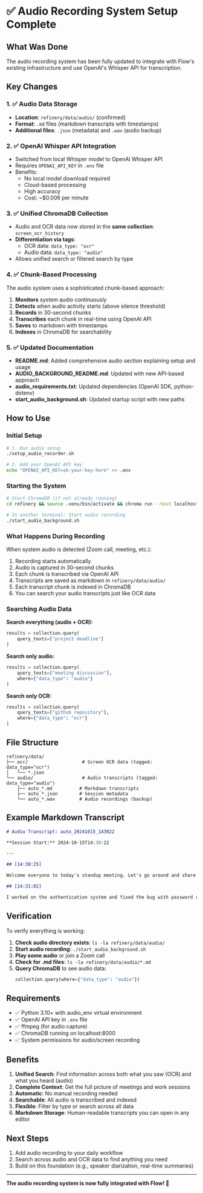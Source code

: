 # ✅ Audio Recording System Setup Complete

## What Was Done

The audio recording system has been fully updated to integrate with Flow's existing infrastructure and use OpenAI's Whisper API for transcription.

## Key Changes

### 1. ✅ Audio Data Storage
- **Location**: `refinery/data/audio/` (confirmed)
- **Format**: `.md` files (markdown transcripts with timestamps)
- **Additional files**: `.json` (metadata) and `.wav` (audio backup)

### 2. ✅ OpenAI Whisper API Integration
- Switched from local Whisper model to OpenAI Whisper API
- Requires `OPENAI_API_KEY` in `.env` file
- Benefits:
  - No local model download required
  - Cloud-based processing
  - High accuracy
  - Cost: ~$0.006 per minute

### 3. ✅ Unified ChromaDB Collection
- Audio and OCR data now stored in the **same collection**: `screen_ocr_history`
- **Differentiation via tags**:
  - OCR data: `data_type: "ocr"`
  - Audio data: `data_type: "audio"`
- Allows unified search or filtered search by type

### 4. ✅ Chunk-Based Processing
The audio system uses a sophisticated chunk-based approach:
1. **Monitors** system audio continuously
2. **Detects** when audio activity starts (above silence threshold)
3. **Records** in 30-second chunks
4. **Transcribes** each chunk in real-time using OpenAI API
5. **Saves** to markdown with timestamps
6. **Indexes** in ChromaDB for searchability

### 5. ✅ Updated Documentation
- **README.md**: Added comprehensive audio section explaining setup and usage
- **AUDIO_BACKGROUND_README.md**: Updated with new API-based approach
- **audio_requirements.txt**: Updated dependencies (OpenAI SDK, python-dotenv)
- **start_audio_background.sh**: Updated startup script with new paths

## How to Use

### Initial Setup
```bash
# 1. Run audio setup
./setup_audio_recorder.sh

# 2. Add your OpenAI API key
echo "OPENAI_API_KEY=sk-your-key-here" >> .env
```

### Starting the System
```bash
# Start ChromaDB (if not already running)
cd refinery && source .venv/bin/activate && chroma run --host localhost --port 8000

# In another terminal: Start audio recording
./start_audio_background.sh
```

### What Happens During Recording
When system audio is detected (Zoom call, meeting, etc.):
1. Recording starts automatically
2. Audio is captured in 30-second chunks
3. Each chunk is transcribed via OpenAI API
4. Transcripts are saved as markdown in `refinery/data/audio/`
5. Each transcript chunk is indexed in ChromaDB
6. You can search your audio transcripts just like OCR data

### Searching Audio Data

**Search everything (audio + OCR):**
```python
results = collection.query(
    query_texts=["project deadline"]
)
```

**Search only audio:**
```python
results = collection.query(
    query_texts=["meeting discussion"],
    where={"data_type": "audio"}
)
```

**Search only OCR:**
```python
results = collection.query(
    query_texts=["github repository"],
    where={"data_type": "ocr"}
)
```

## File Structure

```
refinery/data/
├── ocr/                    # Screen OCR data (tagged: data_type="ocr")
│   └── *.json
└── audio/                  # Audio transcripts (tagged: data_type="audio")
    ├── auto_*.md          # Markdown transcripts
    ├── auto_*.json        # Session metadata
    └── auto_*.wav         # Audio recordings (backup)
```

## Example Markdown Transcript

```markdown
# Audio Transcript: auto_20241015_143022

**Session Start:** 2024-10-15T14:30:22

---

## [14:30:25]

Welcome everyone to today's standup meeting. Let's go around and share what we worked on yesterday.

## [14:31:02]

I worked on the authentication system and fixed the bug with password resets...
```

## Verification

To verify everything is working:

1. **Check audio directory exists**: `ls -la refinery/data/audio/`
2. **Start audio recording**: `./start_audio_background.sh`
3. **Play some audio** or join a Zoom call
4. **Check for .md files**: `ls -la refinery/data/audio/*.md`
5. **Query ChromaDB** to see audio data:
   ```python
   collection.query(where={"data_type": "audio"})
   ```

## Requirements

- ✅ Python 3.10+ with audio_env virtual environment
- ✅ OpenAI API key in `.env` file
- ✅ ffmpeg (for audio capture)
- ✅ ChromaDB running on localhost:8000
- ✅ System permissions for audio/screen recording

## Benefits

1. **Unified Search**: Find information across both what you saw (OCR) and what you heard (audio)
2. **Complete Context**: Get the full picture of meetings and work sessions
3. **Automatic**: No manual recording needed
4. **Searchable**: All audio is transcribed and indexed
5. **Flexible**: Filter by type or search across all data
6. **Markdown Storage**: Human-readable transcripts you can open in any editor

## Next Steps

1. Add audio recording to your daily workflow
2. Search across audio and OCR data to find anything you need
3. Build on this foundation (e.g., speaker diarization, real-time summaries)

---

**The audio recording system is now fully integrated with Flow! 🎉**


